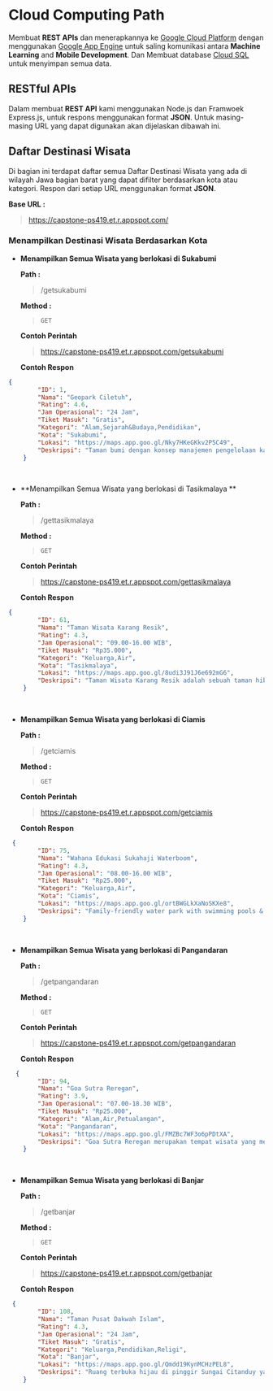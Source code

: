 # Cloud Computing Path

Membuat **REST APIs** dan menerapkannya ke  [Google Cloud Platform](https://cloud.google.com) dengan menggunakan [Google App Engine](https://cloud.google.com/appengine) untuk saling komunikasi antara **Machine Learning** and **Mobile Development**. Dan Membuat database [Cloud SQL](https://cloud.google.com/sql) untuk menyimpan semua data. 

## RESTful APIs

Dalam membuat **REST API** kami menggunakan Node.js dan Framwoek Express.js, untuk respons menggunakan format **JSON**. Untuk masing-masing URL yang dapat digunakan akan dijelaskan dibawah ini.

## Daftar Destinasi Wisata

Di bagian ini terdapat daftar semua Daftar Destinasi Wisata yang ada di wilayah Jawa bagian barat yang dapat difilter berdasarkan kota atau kategori. Respon dari setiap URL menggunakan format **JSON**.

**Base URL :**

> https://capstone-ps419.et.r.appspot.com/

### Menampilkan Destinasi Wisata Berdasarkan Kota

- **Menampilkan Semua Wisata yang berlokasi di Sukabumi**

  **Path :**

  > /getsukabumi

  **Method :**

  > `GET`
  
  **Contoh Perintah**

  > https://capstone-ps419.et.r.appspot.com/getsukabumi

  **Contoh Respon**

```json
{
        "ID": 1,
        "Nama": "Geopark Ciletuh",
        "Rating": 4.6,
        "Jam Operasional": "24 Jam",
        "Tiket Masuk": "Gratis",
        "Kategori": "Alam,Sejarah&Budaya,Pendidikan",
        "Kota": "Sukabumi",
        "Lokasi": "https://maps.app.goo.gl/Nky7HKeGKkv2P5C49",
        "Deskripsi": "Taman bumi dengan konsep manajemen pengelolaan kawasan yang menyerasikan keragaman geologi, hayati, dan budaya, melalui prinsip konservasi, edukasi, dan pembangunan yang berkelanjutan di kawasan Pelabuhan Ratu, Kabupaten Sukabumi, Jawa Barat, Indonesia."
    }
```

<br>

- **Menampilkan Semua Wisata yang berlokasi di Tasikmalaya **

  **Path :**

  > /gettasikmalaya

  **Method :**

  > `GET`
  
  **Contoh Perintah**

  > https://capstone-ps419.et.r.appspot.com/gettasikmalaya

  **Contoh Respon**

```json
{
        "ID": 61,
        "Nama": "Taman Wisata Karang Resik",
        "Rating": 4.3,
        "Jam Operasional": "09.00-16.00 WIB",
        "Tiket Masuk": "Rp35.000",
        "Kategori": "Keluarga,Air",
        "Kota": "Tasikmalaya",
        "Lokasi": "https://maps.app.goo.gl/8udi3J91J6e692mG6",
        "Deskripsi": "Taman Wisata Karang Resik adalah sebuah taman hiburan keluarga yang terletak di Jalan Mohamad Hatta, Tasikmalaya, Jawa Barat. Taman ini memiliki luas sekitar 5 hektar dan menawarkan berbagai macam wahana permainan, mulai dari seluncur air, kolam renang, hingga wahana permainan anak-anak."
    }
```
<br>

- **Menampilkan Semua Wisata yang berlokasi di Ciamis**

  **Path :**

  > /getciamis

  **Method :**

  > `GET`
  
  **Contoh Perintah**

  > https://capstone-ps419.et.r.appspot.com/getciamis

  **Contoh Respon**

```json
 {
        "ID": 75,
        "Nama": "Wahana Edukasi Sukahaji Waterboom",
        "Rating": 4.3,
        "Jam Operasional": "08.00-16.00 WIB",
        "Tiket Masuk": "Rp25.000",
        "Kategori": "Keluarga,Air",
        "Kota": "Ciamis",
        "Lokasi": "https://maps.app.goo.gl/ortBWGLkXaNoSKXe8",
        "Deskripsi": "Family-friendly water park with swimming pools & tube slides, plus a splash zone for younger kids."
    }
```
<br>

- **Menampilkan Semua Wisata yang berlokasi di Pangandaran**

  **Path :**

  > /getpangandaran

  **Method :**

  > `GET`
  
  **Contoh Perintah**

  > https://capstone-ps419.et.r.appspot.com/getpangandaran

  **Contoh Respon**

```json
  {
        "ID": 94,
        "Nama": "Goa Sutra Reregan",
        "Rating": 3.9,
        "Jam Operasional": "07.00-18.30 WIB",
        "Tiket Masuk": "Rp25.000",
        "Kategori": "Alam,Air,Petualangan",
        "Kota": "Pangandaran",
        "Lokasi": "https://maps.app.goo.gl/FMZBc7WF3o6pPDtXA",
        "Deskripsi": "Goa Sutra Reregan merupakan tempat wisata yang memiliki karakteristik yang unik yaitu stalakmit dan stalaktit yang masih alami, dan ini lah yang menjadi daya tarik bagi wisatawan."
    }
```
<br>

- **Menampilkan Semua Wisata yang berlokasi di Banjar**

  **Path :**

  > /getbanjar

  **Method :**

  > `GET`
  
  **Contoh Perintah**

  > https://capstone-ps419.et.r.appspot.com/getbanjar

  **Contoh Respon**

```json
 {
        "ID": 108,
        "Nama": "Taman Pusat Dakwah Islam",
        "Rating": 4.3,
        "Jam Operasional": "24 Jam",
        "Tiket Masuk": "Gratis",
        "Kategori": "Keluarga,Pendidikan,Religi",
        "Kota": "Banjar",
        "Lokasi": "https://maps.app.goo.gl/Qmdd19KynMCHzPEL8",
        "Deskripsi": "Ruang terbuka hijau di pinggir Sungai Citanduy yang mengelilingi gedung Pusdai, bisa dijadikan tempat untuk rekreasi, bermain, dan bersantai"
    }
```
<br>
